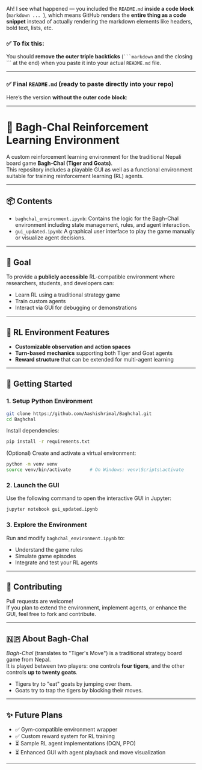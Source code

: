 Ah! I see what happened — you included the `README.md` **inside a code block** (```markdown ... ```), which means GitHub renders the **entire thing as a code snippet** instead of actually rendering the markdown elements like headers, bold text, lists, etc.

### ✅ To fix this:
You should **remove the outer triple backticks** (```` ```markdown ```` and the closing ``` at the end) when you paste it into your actual `README.md` file.

---

### ✅ Final `README.md` (ready to paste directly into your repo)

Here’s the version **without the outer code block**:

---

# 🐯 Bagh-Chal Reinforcement Learning Environment

A custom reinforcement learning environment for the traditional Nepali board game **Bagh-Chal (Tiger and Goats)**.  
This repository includes a playable GUI as well as a functional environment suitable for training reinforcement learning (RL) agents.

---

## 📦 Contents

- `baghchal_environment.ipynb`: Contains the logic for the Bagh-Chal environment including state management, rules, and agent interaction.
- `gui_updated.ipynb`: A graphical user interface to play the game manually or visualize agent decisions.

---

## 🎯 Goal

To provide a **publicly accessible** RL-compatible environment where researchers, students, and developers can:
- Learn RL using a traditional strategy game
- Train custom agents
- Interact via GUI for debugging or demonstrations

---

## 🧠 RL Environment Features

- **Customizable observation and action spaces**
- **Turn-based mechanics** supporting both Tiger and Goat agents
- **Reward structure** that can be extended for multi-agent learning

---

## 🚀 Getting Started

### 1. Setup Python Environment

```bash
git clone https://github.com/Aashishrimal/Baghchal.git
cd Baghchal
```

Install dependencies:

```bash
pip install -r requirements.txt
```

(Optional) Create and activate a virtual environment:

```bash
python -m venv venv
source venv/bin/activate       # On Windows: venv\Scripts\activate
```

### 2. Launch the GUI

Use the following command to open the interactive GUI in Jupyter:

```bash
jupyter notebook gui_updated.ipynb
```

### 3. Explore the Environment

Run and modify `baghchal_environment.ipynb` to:
- Understand the game rules
- Simulate game episodes
- Integrate and test your RL agents

---

## 🤝 Contributing

Pull requests are welcome!  
If you plan to extend the environment, implement agents, or enhance the GUI, feel free to fork and contribute.

---

## 🇳🇵 About Bagh-Chal

_Bagh-Chal_ (translates to "Tiger's Move") is a traditional strategy board game from Nepal.  
It is played between two players: one controls **four tigers**, and the other controls **up to twenty goats**.  
- Tigers try to "eat" goats by jumping over them.
- Goats try to trap the tigers by blocking their moves.

---

## ✨ Future Plans

- ✅ Gym-compatible environment wrapper  
- ✅ Custom reward system for RL training  
- ⏳ Sample RL agent implementations (DQN, PPO)  
- ⏳ Enhanced GUI with agent playback and move visualization

---
